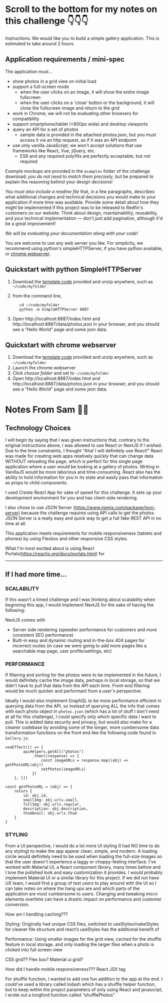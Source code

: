 # Scroll to the bottom for my notes on this challenge 👇👇👇

Instructions:
We would like you to build a simple gallery application. This is estimated to take around 2 hours.



## Application requirements / mini-spec

The application must...

- show photos in a grid view on initial load
- support a full-screen mode
    - when the user clicks on an image, it will show the entire image fullscreen
    - when the user clicks on a 'close' button or the background, it will close the fullscreen image and return to the grid
- work in Chrome; we will not be evaluating other browsers for compatibility
- support smartphone/tablet (<800px wide) and desktop viewports
- query an API for a set of photos
    - sample data is provided in the attached photos.json, but you must access it via an http request, as if it was an API endpoint
- use only vanilla JavaScript; we won't accept solutions that use frameworks like React, Vue, jQuery, etc.
    - ES6 and any required polyfills are perfectly acceptable, but not required

Example mockups are provided in the `examples` folder of the challenge download; _you do not need to match them precisely_, but be prepared to explain the reasoning behind your design decisions!

*You must also include a readme file* that, in a few paragraphs, describes what additional changes and technical decisions you would make to your application if more time was available. Provide some detail about how they might be implemented if this project was to be released to Redfin's customers on our website. Think about design, maintainability, reusability, and your technical implementation — don't _just_ add pagination, although it'd be a great improvement!

*We will be evaluating your documentation along with your code!*

You are welcome to use any web server you like. For simplicity, we recommend using python's simpleHTTPServer, if you have python available, or [chrome webserver][cws].

## Quickstart with python SimpleHTTPServer

1. Download the [template code][code] provided and unzip anywhere, such as `~/code/myfolder`
2. from the command line,

	      cd ~/code/myfolder
	      python -m SimpleHTTPServer 8887

3. Open http://localhost:8887/index.html and
http://localhost:8887/data/photos.json in your browser, and you should see a “Hello World” page and some json data.


## Quickstart with chrome webserver

1. Download the [template code][code] provided and unzip anywhere, such as `~/code/myfolder`
2. Launch the chrome webserver
3. Click *choose folder* and set to `~/code/myfolder`
4. Open http://localhost:8887/index.html and http://localhost:8887/data/photos.json in your browser, and you should see a “Hello World” page and some json data.


[cws]: https://chrome.google.com/webstore/detail/web­server­for­chrome/ofhbbkphhbklhfoeikjpcbhemlocgigb?hl=en
[code]:https://drive.google.com/open?id=1S5mLGgLd9JGM1jmlaely0N2vEMGn6x-I

# Notes From Sam 👩🏻

## Technology Choices
I will begin by saying that I was given instructions that, contrary to the original instructions above, I was allowed to use React or NextJS if I wished. Due to the time constraints, I thought "Aha! I will definitely use React!" React was made for creating web apps relatively quickly that can change data WITHOUT reloading the page, which is perfect for this single page application where a user would be looking at a gallery of photos. Writing in VanillaJS would be more laborious and time-consuming. React also has the ability to hold information for you in its state and easily pass that information as props to child components.

I used *Create React App* for sake of speed for this challenge. It sets up your development environment for you and has client-side rendering. 

I also chose to use JSON Server (https://www.npmjs.com/package/json-server) because the challenge requires using API calls to get the photos. JSON Server is a really easy and quick way to get a full fake REST API in no time at all.

This application meets requirements for mobile responsiveness (tablets and phones) by using Flexbox and other responsive CSS styles.

What I'm most excited about is using React Portals(https://reactjs.org/docs/portals.html) for 
___

## If I had more time...
### SCALABILITY
If this wasn’t a timed challenge and I was thinking about scalability when beginning this app, I would implement NextJS for the sake of having the following:

NextJS comes with
* Server side rendering (speedier performance for customers and more consistent SEO performance)
* Built-in easy and dynamic routing and in-the-box 404 pages for incorrect routes (in case we were going to add more pages like a searchable map page, user profile/settings, etc)

### PERFORMANCE

If filtering and sorting for the photos were to be implemented in the future, I would definitely cache the image data, perhaps in local storage, so that we didn't have to pull that data from the API each time. Front-end filtering would be much quicker and performant from a user's perspective.

Ideally I would also implement GraphQL to be more performance efficient in querying data from the API, so instead of querying ALL the info that comes with each photo object in `photos.json` (which has a lot of stuff I don't need at all for this challenge), I could specify only which specific data I want to pull. This is added data security and privacy, but would also make for a cleaner codebase by avoiding some of the longer, more cumbersome data transformation functions on the front end like the following code found in `Gallery.js`:

```
useEffect(() => {
        apiHelpers.getAll("photos")
            .then((response) => {
                const imageURLs = response.map((obj) => getPhotoURL(obj))
                setPhotos(imageURLs)
            })
    }, [])

const getPhotoURL = (obj) => {
    return {
        id: obj.id,
        smallImg: obj.urls.small,
        fullImg: obj.urls.regular,
        description: obj.description,
        thumbnail: obj.urls.thum
    }
}
```

### STYLING
From a UI perspective, I would do a lot more UI styling (I had NO time to do any styling) to make the app appear clean, simple, and modern. A loading circle would definitely need to be used when loading the full-size images so that the user doesn't experience a laggy or choppy-feeling interface. I've worked with Material UI, a React component library, many times before and I love the polished look and easy customization it provides. I would probably implement Material UI or a similar library for this project. If we did not have UX team, I would find a group of test users to play around with the UI so I can take notes on where the hang ups are and which parts of the application are most cumbersome to users. Changing and tweaking micro elements overtime can have a drastic impact on performance and customer conversion.


How am I handling caching???

Styling:
Originally had unique CSS files, switched to useStyles/makeStyles for cleaner file structure and react’s useStyles has the additional benefit of

Performance:
Using smaller images for the grid view, cached for the shuffle feature in local storage, and only loading the larger files when a photo is clicked into full screen view

CSS grid?? Flex box? Material ui grid?

How did I handle mobile responsiveness???
React JSX <picture> tag

For shuffle function, I wanted to add one fun addition to the app at the end. I could’ve used a library called lodash which has a shuffle helper function, but to keep within the project parameters of only using React and javascript, I wrote out a longford function called “shufflePhotos” 



